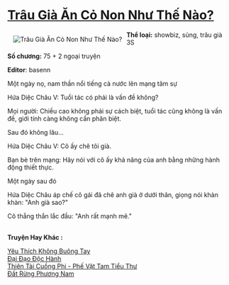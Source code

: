 <a href="https://utruyen.com/truyen/trau-gia-an-co-non-nhu-the-nao/19327/" title="Trâu Già Ăn Cỏ Non Như Thế Nào?"><h1>Trâu Già Ăn Cỏ Non Như Thế Nào?</h1></a><div style="display:table"><img align="right" style="float: left; padding: 10px;" src="https://utruyen.com/images/story/200x260/trau-gia-an-co-non-nhu-the-nao.jpg" alt="Trâu Già Ăn Cỏ Non Như Thế Nào?"><b>Thể loại:</b> showbiz, sủng, trâu già 3S<p></p><b>Số chương:</b> 75 + 2 ngoại truyện<p></p><b>Editor</b>: basenn<p></p>Một ngày nọ, nam thần nổi tiếng cả nước lên mạng tâm sự<p></p>Hứa Diệc Châu V: Tuổi tác có phải là vấn đề không?<p></p>Mọi người: Chiều cao không phải sự cách biệt, tuổi tác cũng không là vấn đề, giới tính càng không cần phân biệt.<p></p>Sau đó không lâu...<p></p>Hứa Diệc Châu V: Cô ấy chê tôi già.<p></p>Bạn bè trên mạng: Hãy nói với cô ấy khả năng của anh bằng những hành động thiết thực.<p></p>Một ngày sau đó<p></p>Hứa Diệc Châu áp chế cô gái đã chê anh già ở dưới thân, giọng nói khàn khàn: "Anh già sao?"<p></p>Cô thẳng thắn lắc đầu: "Anh rất mạnh mẽ."</div><p><br><b>Truyện Hay Khác :</b></p><a href="https://utruyen.com/truyen/yeu-thich-khong-buong-tay/19280/" alt="Yêu Thích Không Buông Tay">Yêu Thích Không Buông Tay</a><br/><a href="https://github.com/quanluxury/ngontinhhot/tree/master/truyenhay/9964/" alt="Đại Đạo Độc Hành">Đại Đạo Độc Hành</a><br/><a href="https://github.com/quanluxury/ngontinhhot/tree/master/truyenhay/17459/" alt="Thiên Tài Cuồng Phi - Phế Vật Tam Tiểu Thư">Thiên Tài Cuồng Phi - Phế Vật Tam Tiểu Thư</a><br/><a href="https://github.com/quanluxury/ngontinhhot/tree/master/truyenhay/20520/" alt="Đất Rừng Phương Nam">Đất Rừng Phương Nam</a><br/>
